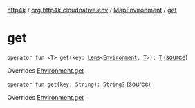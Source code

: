 [http4k](../../index.md) / [org.http4k.cloudnative.env](../index.md) / [MapEnvironment](index.md) / [get](./get.md)

# get

`operator fun <T> get(key: `[`Lens`](../../org.http4k.lens/-lens/index.md)`<`[`Environment`](../-environment/index.md)`, `[`T`](get.md#T)`>): `[`T`](get.md#T) [(source)](https://github.com/http4k/http4k/blob/master/http4k-cloudnative/src/main/kotlin/org/http4k/cloudnative/env/Environment.kt#L75)

Overrides [Environment.get](../-environment/get.md)


`operator fun get(key: `[`String`](https://kotlinlang.org/api/latest/jvm/stdlib/kotlin/-string/index.html)`): `[`String`](https://kotlinlang.org/api/latest/jvm/stdlib/kotlin/-string/index.html)`?` [(source)](https://github.com/http4k/http4k/blob/master/http4k-cloudnative/src/main/kotlin/org/http4k/cloudnative/env/Environment.kt#L76)

Overrides [Environment.get](../-environment/get.md)


